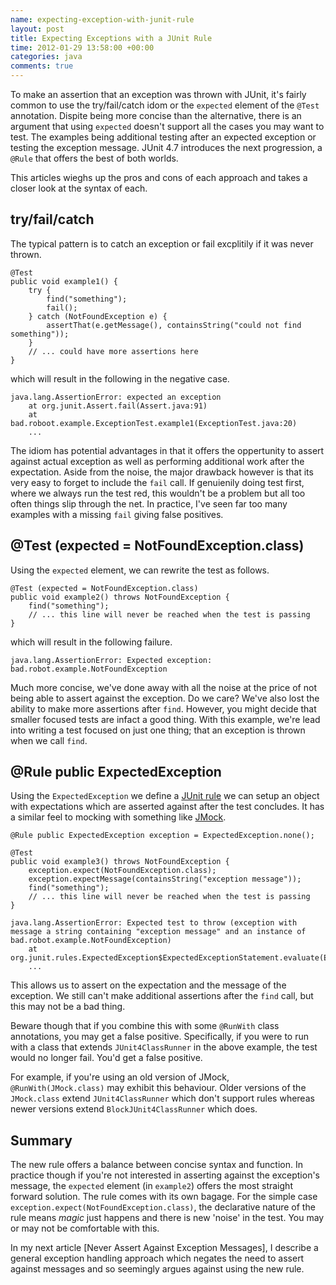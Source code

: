 ```yaml
---
name: expecting-exception-with-junit-rule
layout: post
title: Expecting Exceptions with a JUnit Rule
time: 2012-01-29 13:58:00 +00:00
categories: java 
comments: true
---
```


To make an assertion that an exception was thrown with JUnit, it's fairly common to use the try/fail/catch idom or the `expected` element of the `@Test` annotation. Dispite being more concise than the alternative, there is an argument that using `expected` doesn't support all the cases you may want to test. The examples being additional testing after an expected exception or testing the exception message. JUnit 4.7 introduces the next progression, a `@Rule` that offers the best of both worlds.

This articles wieghs up the pros and cons of each approach and takes a closer look at the syntax of each. 

<!-- more -->

## try/fail/catch

The typical pattern is to catch an exception or fail excplitily if it was never thrown. 

    @Test
    public void example1() {
        try {
            find("something");
            fail();
        } catch (NotFoundException e) {
            assertThat(e.getMessage(), containsString("could not find something"));
        }
		// ... could have more assertions here
    }

which will result in the following in the negative case.	
	
	java.lang.AssertionError: expected an exception
		at org.junit.Assert.fail(Assert.java:91)
		at bad.roboot.example.ExceptionTest.example1(ExceptionTest.java:20)
		...
	
The idiom has potential advantages in that it offers the oppertunity to assert against actual exception as well as performing additional work after the expectation. Aside from the noise, the major drawback however is that its very easy to forget to include the `fail` call. If genuienily doing test first, where we always run the test red, this wouldn't be a problem but all too often things slip through the net. In practice, I've seen far too many examples with a missing `fail` giving false positives.

## @Test (expected = NotFoundException.class)

Using the `expected` element, we can rewrite the test as follows.

    @Test (expected = NotFoundException.class)
    public void example2() throws NotFoundException {
        find("something");
		// ... this line will never be reached when the test is passing
    }

which will result in the following failure.	
	
	java.lang.AssertionError: Expected exception: bad.robot.example.NotFoundException

Much more concise, we've done away with all the noise at the price of not being able to assert against the exception. Do we care? We've also lost the ability to make more assertions after `find`. However, you might decide that smaller focused tests are infact a good thing. With this example, we're lead into writing a test focused on just one thing; that an exception is thrown when we call `find`.	
	
## @Rule public ExpectedException 

Using the `ExpectedException` we define a [JUnit rule](http://www.infoq.com/news/2009/07/junit-4.7-rules) we can setup an object with expectations which are asserted against after the test concludes. It has a similar feel to mocking with something like [JMock](http://www.jmock.org).

    @Rule public ExpectedException exception = ExpectedException.none();
    
    @Test
    public void example3() throws NotFoundException {
        exception.expect(NotFoundException.class);
        exception.expectMessage(containsString("exception message"));
        find("something");
		// ... this line will never be reached when the test is passing
    }

	java.lang.AssertionError: Expected test to throw (exception with message a string containing "exception message" and an instance of bad.robot.example.NotFoundException)
		at org.junit.rules.ExpectedException$ExpectedExceptionStatement.evaluate(ExpectedException.java:118)
		...
	
This allows us to assert on the expectation and the message of the exception. We still can't make additional assertions after the `find` call, but this may not be a bad thing. 	
	
Beware though that if you combine this with some `@RunWith` class annotations, you may get a false positive. Specifically, if you were to run with a class that extends `JUnit4ClassRunner` in the above example, the test would no longer fail. You'd get a false positive. 

For example, if you're using an old version of JMock, `@RunWith(JMock.class)` may exhibit this behaviour. Older versions of the `JMock.class` extend `JUnit4ClassRunner` which don't support rules whereas newer versions extend `BlockJUnit4ClassRunner` which does.


## Summary

The new rule offers a balance between concise syntax and function. In practice though if you're not interested in asserting against the exception's message, the `expected` element (in `example2`) offers the most straight forward solution. The rule comes with its own bagage. For the simple case `exception.expect(NotFoundException.class)`, the declarative nature of the rule means _magic_ just happens and there is new 'noise' in the test. You may or may not be comfortable with this.

In my next article [Never Assert Against Exception Messages], I describe a general exception handling approach which negates the need to assert against messages and so seemingly argues against using the new rule.
